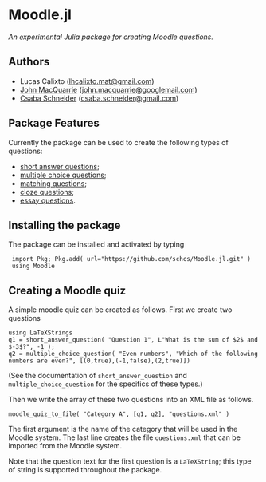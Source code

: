 # Moodle.jl
*An experimental Julia package for creating Moodle questions.*

## Authors
- Lucas Calixto (lhcalixto.mat@gmail.com)
- [John MacQuarrie](https://johnmacquarrie.github.io) (john.macquarrie@googlemail.com)
- [Csaba Schneider](https://schcs.github.io/WP) (csaba.schneider@gmail.com)


## Package Features
Currently the package can be used to create the following types of questions:
- [short answer questions](short_answer.md);
- [multiple choice questions](multiple_choice.md);
- [matching questions](matching);
- [cloze questions](cloze.md);
- [essay questions](essay.md).

## Installing the package
The package can be installed and activated by typing 
```repl
 import Pkg; Pkg.add( url="https://github.com/schcs/Moodle.jl.git" )
 using Moodle
```


## Creating a Moodle quiz

A simple moodle quiz can be created as follows. First we create two questions 

```repl
using LaTeXStrings
q1 = short_answer_question( "Question 1", L"What is the sum of $2$ and $-3$?", -1 );
q2 = multiple_choice_question( "Even numbers", "Which of the following numbers are even?", [(0,true),(-1,false),(2,true)])
```

(See the documentation of `short_answer_question` and `multiple_choice_question` for the specifics of these types.)

Then we write the array of these two questions into an XML file as follows.

```repl
moodle_quiz_to_file( "Category A", [q1, q2], "questions.xml" )
```
The first argument is the name of the category that will be used in the Moodle system. The last line creates the file `questions.xml` that can be imported from the Moodle system.

Note that the question text for the first question is a `LaTeXString`; this type of string is supported throughout the package.